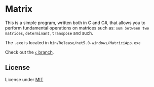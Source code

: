 # Matrix
This is a simple program, written both in C and C#, that allows you to perform fundamental operations on matrices such as: ```sum between two matrices```, 
```determinant```, ```transpose``` and such. 

The ```.exe``` is located in ```bin/Release/net5.0-windows/MatriciApp.exe```

Check out the [```c``` branch](https://github.com/sl1mSha4dey/matrix/tree/c).

## License
License under [MIT](https://choosealicense.com/licenses/mit/)
